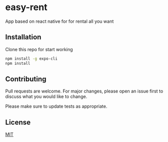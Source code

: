 # easy-rent

App based on react native for for rental all you want

## Installation

Clone this repo for start working

```bash
npm install -g expo-cli
npm install
```


## Contributing
Pull requests are welcome. For major changes, please open an issue first to discuss what you would like to change.

Please make sure to update tests as appropriate.

## License
[MIT](https://choosealicense.com/licenses/mit/)
